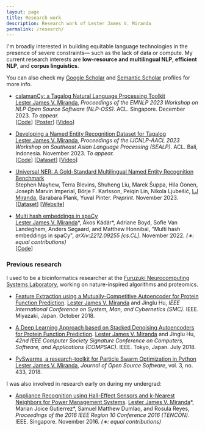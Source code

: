 ```yaml
---
layout: page
title: Research work
description: Research work of Lester James V. Miranda
permalink: /research/
---
```


I'm broadly interested in building equitable language technologies in the
presence of severe constraints&mdash; such as the lack of data or compute.
My current research interests are **low-resource and multilingual NLP**,
**efficient NLP**, and **corpus linguistics**. 

You can also check my [Google
Scholar](https://scholar.google.co.jp/citations?user=2RtnNKEAAAAJ&hl=en) and
[Semantic
Scholar](https://www.semanticscholar.org/author/Lester-James-V.-Miranda/13614871)
profiles for more info.

- [calamanCy: a Tagalog Natural Language Processing Toolkit](https://arxiv.org/abs/2311.07171) <br> <u>Lester James V. Miranda</u>, *Proceedings of the EMNLP 2023 Workshop on NLP Open Source Software (NLP-OSS)*. ACL. Singapore. December 2023. *To appear.*
<br> [[Code](https://github.com/ljvmiranda921/calamanCy)] [[Poster](/assets/png/calamancy/poster.png)] [[Video](https://youtu.be/2fbzs1KbFTQ?si=_vKEY11Z1Jzuaxeu)]

- [Developing a Named Entity Recognition Dataset for Tagalog](https://arxiv.org/abs/2311.07161) <br> <u>Lester James V. Miranda</u>, *Proceedings of the IJCNLP-AACL 2023 Workshop on Southeast Asian Language Processing (SEALP)*. ACL. Bali, Indonesia. November 2023. *To appear.* 
<br> [[Code](https://github.com/ljvmiranda921/calamanCy/tree/master/reports/aacl2023/benchmark)] [[Dataset](https://huggingface.co/datasets/ljvmiranda921/tlunified-ner)] [[Video](https://www.youtube.com/watch?v=WAJ8IEIHuiM)] 

- [Universal NER: A Gold-Standard Multilingual Named Entity Recognition Benchmark](https://www.universalner.org/assets/Universal_NER.pdf) <br>Stephen Mayhew, Terra Blevins, Shuheng Liu, Marek &Scaron;uppa, Hila Gonen, Joseph Marvin Imperial, B&ouml;rje F. Karlsson, Peiqin Lin, Nikola Ljube&scaron;ic&#769;, <u>LJ Miranda</u>, Barabara Plank, Yuval Pinter. *Preprint*. November 2023.
<br> [[Dataset](https://dataverse.harvard.edu/dataset.xhtml?persistentId=doi:10.7910/DVN/GQ8HDL)] [[Website](https://www.universalner.org/)]

- [Multi hash embeddings in spaCy](https://arxiv.org/abs/2212.09255) <br> <u>Lester James V. Miranda</u>\*, &Aacute;kos K&aacute;d&aacute;r\*, Adriane Boyd, Sofie Van Landeghem, Anders S&oslash;gaard, and Matthew Honnibal, "Multi hash embeddings in spaCy", *arXiv:2212.09255 [cs.CL]*. November 2022. *(&lowast;: equal contributions)*
<br> [[Code](https://github.com/explosion/projects/tree/v3/benchmarks/ner_embeddings)]

<!--
- [Expulsion from Eden: the saga of the Calauit Safari Island Park](https://www.dropbox.com/s/j36m11rvhbl963e/apeiron2016expulsion.pdf?dl=0) <br> Lester James V. Miranda, “Expulsion from Eden: the saga of the Calauit Safari Island Park,” _APEIRON Student Journal of Philosophy_, no. 8, pp. 201–219, 2016. ISBN: 1533659788.
-->

### Previous research

I used to be a bioinformatics researcher at the [Furuzuki Neurocomputing Systems Laboratory](https://www.waseda.jp/sem-hflab/nclab/index.html), working on nature-inspired algorithms and proteomics. 

- [Feature Extraction using a Mutually-Competitive Autoencoder for Protein Function Prediction](https://ieeexplore.ieee.org/document/8616230). <u>Lester James V. Miranda</u> and Jinglu Hu, _IEEE International Conference on System, Man, and Cybernetics (SMC)_. IEEE. Miyazaki, Japan. October 2018. 

- [A Deep Learning Approach based on Stacked Denoising Autoencoders for Protein Function Prediction](https://ieeexplore.ieee.org/document/8377699). <u>Lester James V. Miranda</u> and Jinglu Hu, _42nd IEEE Computer Society Signature Conference on Computers, Software, and Applications (COMPSAC)_. IEEE. Tokyo, Japan. July 2018.

- [PySwarms, a research-toolkit for Particle Swarm Optimization in Python](https://joss.theoj.org/papers/10.21105/joss.00433) <br> <u>Lester James V. Miranda</u>, _Journal of Open Source Software_, vol. 3, no. 433, 2018.

I was also involved in research early on during my undergrad:

- [Appliance Recognition using Hall-Effect Sensors and k-Nearest Neighbors for Power Management Systems](https://ieeexplore.ieee.org/document/7847947). <u>Lester James V. Miranda</u>\*, Marian Joice Gutierrez\*, Samuel Matthew Dumlao, and Rosula Reyes, _Proceedings of the 2016 IEEE Region 10 Conference 2016 (TENCON)_. IEEE. Singapore. November 2016. *(&lowast;: equal contributions)*